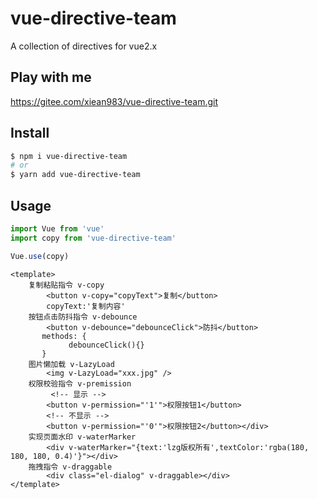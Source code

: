 # vue-directive-team

A collection of directives for vue2.x

## Play with me

https://gitee.com/xiean983/vue-directive-team.git

## Install

```bash
$ npm i vue-directive-team
# or
$ yarn add vue-directive-team
```

## Usage

```javascript
import Vue from 'vue'
import copy from 'vue-directive-team'

Vue.use(copy)
```

```vue
<template>
	复制粘贴指令 v-copy
        <button v-copy="copyText">复制</button>
        copyText:'复制内容'
    按钮点击防抖指令 v-debounce
        <button v-debounce="debounceClick">防抖</button>
       methods: {
			 debounceClick(){}
	   }
    图片懒加载 v-LazyLoad
        <img v-LazyLoad="xxx.jpg" />
    权限校验指令 v-premission
         <!-- 显示 -->
        <button v-permission="'1'">权限按钮1</button>
        <!-- 不显示 -->
        <button v-permission="'0'">权限按钮2</button></div>
    实现页面水印 v-waterMarker
        <div v-waterMarker="{text:'lzg版权所有',textColor:'rgba(180, 180, 180, 0.4)'}"></div>
    拖拽指令 v-draggable
        <div class="el-dialog" v-draggable></div>
</template>
```

### 
